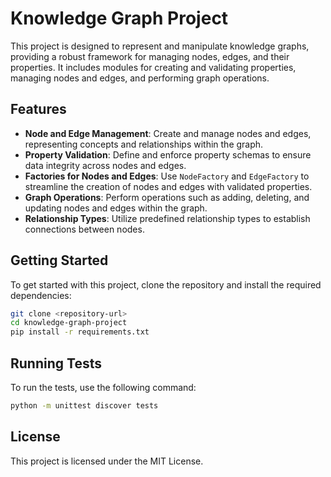 # Knowledge Graph Project

This project is designed to represent and manipulate knowledge graphs, providing a robust framework for managing nodes, edges, and their properties. It includes modules for creating and validating properties, managing nodes and edges, and performing graph operations.

## Features

- **Node and Edge Management**: Create and manage nodes and edges, representing concepts and relationships within the graph.
- **Property Validation**: Define and enforce property schemas to ensure data integrity across nodes and edges.
- **Factories for Nodes and Edges**: Use `NodeFactory` and `EdgeFactory` to streamline the creation of nodes and edges with validated properties.
- **Graph Operations**: Perform operations such as adding, deleting, and updating nodes and edges within the graph.
- **Relationship Types**: Utilize predefined relationship types to establish connections between nodes.

## Getting Started

To get started with this project, clone the repository and install the required dependencies:

```bash
git clone <repository-url>
cd knowledge-graph-project
pip install -r requirements.txt
```

## Running Tests

To run the tests, use the following command:

```bash
python -m unittest discover tests
```

## License

This project is licensed under the MIT License.
